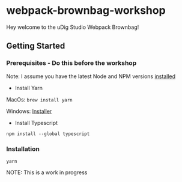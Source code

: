 # webpack-brownbag-workshop

Hey welcome to the uDig Studio Webpack Brownbag!

## Getting Started

### Prerequisites - Do this before the workshop

Note: I assume you have the latest Node and NPM versions [installed](https://nodejs.org/en/)

* Install Yarn

MacOs: `brew install yarn`

Windows: [Installer](https://yarnpkg.com/en/docs/install#windows-tab)

* Install Typescript

`npm install --global typescript`

### Installation

`yarn`

NOTE: This is a work in progress
